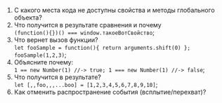 1. С какого места кода не доступны свойства и методы глобального объекта?
2. Что получится в результате сравнения и почему <br/>
    `(function(){})() === window.такоеВотСвойство`;
3. Что вернет вызов функции? <br/>
    `let fooSample = function(){ return arguments.shift(0) }; fooSample(1,2,3)`;
4. Объясните почему: <br/>
    `1 == new Number(1) //-> true;
     1 === new Number(1) //-> false`;
5. Что получится в результате? <br/>
    `let [,,foo,,,...boo] = [1,2,3,4,5,6,7,8,9,10]`;
6. Как отменить распространение события (всплытие/перехват)?